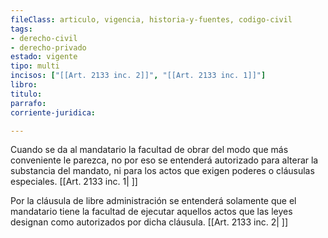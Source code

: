 ```yaml
---
fileClass: articulo, vigencia, historia-y-fuentes, codigo-civil
tags:
- derecho-civil
- derecho-privado
estado: vigente
tipo: multi
incisos: ["[[Art. 2133 inc. 2]]", "[[Art. 2133 inc. 1]]"]
libro:
titulo:
parrafo:
corriente-juridica:

---
```

Cuando se da al mandatario la facultad de obrar del modo que más conveniente le parezca, no por eso se entenderá autorizado para alterar la substancia del mandato, ni para los actos que exigen poderes o cláusulas especiales. [[Art. 2133 inc. 1| ]]

Por la cláusula de libre administración se entenderá solamente que el mandatario tiene la facultad de ejecutar aquellos actos que las leyes designan como autorizados por dicha cláusula. [[Art. 2133 inc. 2| ]]